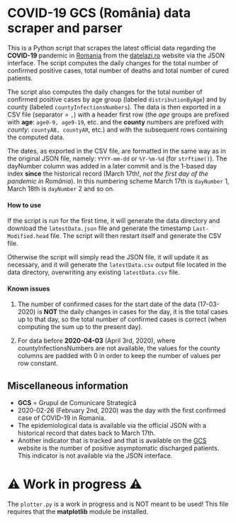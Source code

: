 COVID-19 GCS (România) data scraper and parser
==============================================

This is a Python script that scrapes the latest official data regarding the **COVID-19** pandemic in [Romania](https://stirioficiale.ro/informatii)
from the [datelazi.ro](https://datelazi.ro) website via the JSON interface. The script computes the daily changes
for the total number of confirmed positive cases, total number of deaths and total number of cured patients.

The script also computes the daily changes for the total number of confirmed positive cases
by age group (labeled `distributionByAge`) and by county (labeled `countyInfectionsNumbers`).
The data is then exported in a CSV file (separator = `,`) with a header first row (the *age* groups
are prefixed with **age**: `age0-9, age9-19`, etc. and the **county** numbers are prefixed with
*county*: `countyAB, countyAR`, etc.) and with the subsequent rows containing the computed data.

The dates, as exported in the CSV file, are formatted in the same way as in the original JSON file,
namely: `YYYY-mm-dd` or `%Y-%m-%d` (for `strftime()`). The dayNumber column was added in a later commit
and is the 1-based day index **since** the historical record (March 17th!, *not the first day of the pandemic in România*).
In this numbering scheme March 17th is `dayNumber` 1, March 18th is `dayNumber` 2 and so on.

#### How to use

If the script is run for the first time, it will generate the data directory and download the `latestData.json` file
and generate the timestamp `Last-Modified.head` file. The script will then restart itself and generate the CSV file.

Otherwise the script will simply read the JSON file, it will update it as necessary, and it will generate the
`latestData.csv` output file located in the data directory, overwriting any existing `latestData.csv` file.

#### Known issues

1. The number of confirmed cases for the start date of the data (17-03-2020) is **NOT** the daily changes
in cases for the day, it is the total cases up to that day, so the total number of confirmed cases is correct
(when computing the sum up to the present day).

2. For data before **2020-04-03** (April 3rd, 2020), where countyInfectionsNumbers are not available, the values for the county columns
are padded with 0 in order to keep the number of values per row constant. 

Miscellaneous information
-------------------------

* **GCS** = Grupul de Comunicare Strategică
* 2020-02-26 (February 2nd, 2020) was the day with the first confirmed case of COVID-19 in Romania.
* The epidemiological data is available via the official JSON with a historical record that dates back to March 17th.
* Another indicator that is tracked and that is available on the [GCS](https://stirioficiale.ro/informatii) website is the number of positive asymptomatic discharged patients. This indicator is not available via the JSON interface.

# ⚠️ Work in progress ⚠️
The `plotter.py` is a work in progress and is NOT meant to be used!
This file requires that the **matplotlib** module be installed.
